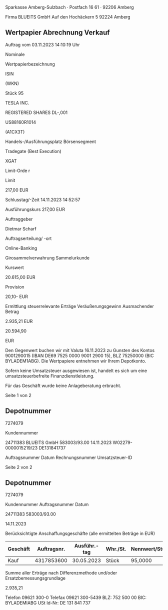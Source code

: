 <!-- image -->

Sparkasse Amberg-Sulzbach · Postfach 16 61 · 92206 Amberg

Firma BLUEITS GmbH Auf den Hochäckern 5 92224 Amberg

## Wertpapier Abrechnung Verkauf

Auftrag vom 03.11.2023 14:10:19 Uhr

Nominale

Wertpapierbezeichnung

ISIN

(WKN)

Stück 95

TESLA INC.

REGISTERED SHARES DL-,001

US88160R1014

(A1CX3T)

Handels-/Ausführungsplatz Börsensegment

Tradegate (Best Execution)

XGAT

Limit-Orde r

Limit

217,00 EUR

Schlusstag/-Zeit 14.11.2023 14:52:57

Ausführungskurs 217,00 EUR

Auftraggeber

Dietmar Scharf

Auftragserteilung/ -ort

Online-Banking

Girosammelverwahrung Sammelurkunde

Kurswert

20.615,00 EUR

Provision

20,10- EUR

Ermittlung steuerrelevante Erträge Veräußerungsgewinn Ausmachender Betrag

2.935,21 EUR

20.594,90

EUR

Den Gegenwert buchen wir mit Valuta 16.11.2023 zu Gunsten des Kontos 9001290015 (IBAN DE69 7525 0000 9001 2900 15), BLZ 75250000 (BIC BYLADEM1ABG). Die Wertpapiere entnehmen wir Ihrem Depotkonto.

Sofern keine Umsatzsteuer ausgewiesen ist, handelt es sich um eine umsatzsteuerbefreite Finanzdienstleistung.

Für das Geschäft wurde keine Anlageberatung erbracht.

Seite 1 von 2

## Depotnummer

7274079

Kundennummer

24711383 BLUEITS GmbH 583003/93.00 14.11.2023 W02279-0000015219/23 DE131841737

Auftragsnummer Datum Rechnungsnummer Umsatzsteuer-ID

<!-- image -->

Seite 2 von 2

## Depotnummer

7274079

Kundennummer Auftragsnummer Datum

24711383 583003/93.00

14.11.2023

Berücksichtigte Anschaffungsgeschäfte (alle ermittelten Beträge in EUR)

| Geschäft   |   Auftragsnr. | Ausführ.-tag   | Whr./St.   | Nennwert/Stück   | AS-Kosten   | Erlös     | ant. Ergebnis   |     |
|------------|---------------|----------------|------------|------------------|-------------|-----------|-----------------|-----|
| Kauf       |    4317853600 | 30.05.2023     | Stück      | 95,0000          | 17.656,19-  | 20.591,40 | 2.935,21        | (D) |

Summe aller Erträge nach Differenzmethode und/oder Ersatzbemessungsgrundlage

2.935,21

Telefon 09621 300-0 Telefax 09621 300-5439 BLZ: 752 500 00 BIC: BYLADEMIABG USt Id-Nr: DE 131 841 737